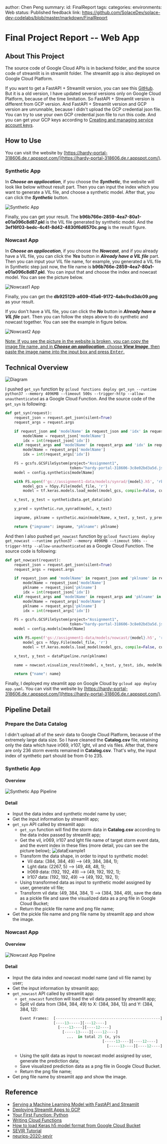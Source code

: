 author: Chen Peng
summary:
id: FinalReport
tags:
categories:
environments: Web
status: Published
feedback link: https://github.com/SolaceDev/solace-dev-codelabs/blob/master/markdown/FinalReport

# Final Project Report -- Web App
## About This Project
The source code of Google Cloud APIs is in backend folder, and the source code of streamlit is in streamlit folder. The streamlit app is also deployed on Google Cloud Platform.

If you want to get a FastAPI + Streamlit version, you can see this [GitHub](https://github.com/pngchen/CSYE7245/tree/main/finalProject). But it is a old version, I have updated several versions only on Google Cloud Platform, because of the  time limitation. So FastAPI + Streamlit version is different from GCP version. And FastAPI + Streamlit version and GCP version are unrunnable, because I didn't upload the GCP credential json file. You can try to use your own GCP credential json file to run this code. And you can get your GCP keys according to [Creating and managing service account keys](https://cloud.google.com/iam/docs/creating-managing-service-account-keys#iam-service-account-keys-create-python).
## How to Use
You can visit the website by [https://hardy-portal-318606.de.r.appspot.com/](https://hardy-portal-318606.de.r.appspot.com/).
### Synthetic App
In ***Choose an appliocation***, if you choose the ***Synthetic***, the website will look like below without result part. Then you can input the index which you want to generate a VIL file, and choose a synthetic model. After that, you can click the ***Synthetic*** button.

![Synthetic App](img/syntheticApp.png)

Finally, you can get your result. The **b96b766e-2859-4ea7-80a1-e01a096c8d87.pkl** is the VIL file generated by synthetic model. And the **3ef16f03-bedc-4c41-8d42-4830f6d6570c.png** is the result figure.

### Nowcast App
In ***Choose an appliocation***, if you choose the ***Nowcast***, and if you already have a VIL file, you can click the ***Yes*** button in ***Already have a VIL file*** part. Then you can input your VIL file name, for example, you generated a VIL file in Synthetic step just now, the file name is **b96b766e-2859-4ea7-80a1-e01a096c8d87.pkl**. You can input that and choose the index and nowcast model. You can see the picture below.

![Nowcast1 App](img/NowcastApp1.png)

Finally, you can get the **db925129-a609-45a6-9172-4abc9cd3dc09.png** as your result.

If you don't have a VIL file, you can click the ***No*** button in ***Already have a VIL file*** part. Then you can follow the steps above to do synthetic and nowcast together. You can see the example in figure below.

![Nowcast2 App](img/NowcastApp2.png)

<u>Note: If you see the picture in the website is broken, you can copy the image file name, and in ***Choose an appliocation***, choose ***View Image***, then paste the image name into the input box and press <kbd>Enter</kbd>.</u>
## Technical Overview
![Diagram](img/Diagram.png)

I pushed `get_syn` function by `gcloud functions deploy get_syn --runtime python37 --memory 4096MB --timeout 500s --trigger-http --allow-unauthenticated` as a Google Cloud Function. And the source code of the `get_syn` is following:
```python
def get_syn(request):
    request_json = request.get_json(silent=True)
    request_args = request.args

    if request_json and 'modelName' in request_json and 'idx' in request_json:
        modelName = request_json['modelName']
        idx = int(request_json['idx'])
    elif request_args and 'modelName' in request_args and 'idx' in request_args:
        modelName = request_args['modelName']
        idx = int(request_args['idx'])

    FS = gcsfs.GCSFileSystem(project="Assignment1",
                             token="hardy-portal-318606-3c8e02bd3a5d.json")
    model = config.synthetics[modelName]

    with FS.open(f'gs://assignment1-data/models/synrad/{model}.h5', 'rb') as model_file:
        model_gcs = h5py.File(model_file, 'r')
        model = tf.keras.models.load_model(model_gcs, compile=False, custom_objects={"tf": tf})

    x_test, y_test = syntheticData.get_data(idx)

    y_pred = synthetic.run_synrad(model, x_test)

    imgname, pklname = synthetic.main(modelName, x_test, y_test, y_pred)

    return {"imgname": imgname, "pklname": pklname}
```

And then I also pushed `get_nowcast` function by `gcloud functions deploy get_nowcast --runtime python37 --memory 4096MB --timeout 500s --trigger-http --allow-unauthenticated` as a Google Cloud Function. The source code is following:
```python
def get_nowcast(request):
    request_json = request.get_json(silent=True)
    request_args = request.args

    if request_json and 'modelName' in request_json and 'pklname' in request_json and 'idx' in request_json:
        modelName = request_json['modelName']
        pklname = request_json['pklname']
        idx = int(request_json['idx'])
    elif request_args and 'modelName' in request_args and 'pklname' in request_args and 'idx' in request_args:
        modelName = request_args['modelName']
        pklname = request_args['pklname']
        idx = int(request_args['idx'])

    FS = gcsfs.GCSFileSystem(project="Assignment1",
                             token="hardy-portal-318606-3c8e02bd3a5d.json")
    model = config.models[modelName]

    with FS.open(f'gs://assignment1-data/models/nowcast/{model}.h5', 'rb') as model_file:
        model_gcs = h5py.File(model_file, 'r')
        model = tf.keras.models.load_model(model_gcs, compile=False, custom_objects={"tf": tf})

    x_test, y_test = dataPipeline.run(pklname)

    name = nowcast.visualize_result(model, x_test, y_test, idx, modelName)

    return {"name": name}
```

Finally, I deployed my steamlit app on Google Cloud by `gcloud app deploy app.yaml`. You can visit the website by [https://hardy-portal-318606.de.r.appspot.com/](https://hardy-portal-318606.de.r.appspot.com/).

## Pipeline Detail
### Prepare the Data Catalog
I didn't upload all of the sevir data to Google Cloud Platform, because of the extremely large data size. So I have cleaned the **Catalog.csv** file, retaining only the data which have ir069, ir107, lght, vil and vis files. After that, there are only 236 storm events remained in **Catalog.csv**. That's why, the input index of synthetic part should be from 0 to 235. 

### Synthetic App
#### Overview
![Synthetic App Pipeline](img/SyntheticAppPipeline.png)
#### Detail
- Input the data index and synthetic model name by user;
- Get the input information by streamlit app;
- `get_syn` API called by streamlit app:
  - `get_syn` function will find the storm data in **Catalog.csv** according to the data index passed by streamlit app;
  - Get the vil, ir069, ir107 and lght file name of target storm event data, and the event index in these files (more detail, you can see the picture below);
  ![dataExample1](img/dataExample1.png)
  - Transform the data shape, in order to input to synthetic model:
    - Vil data: (384, 384, 49) --> (49, 384, 384, 1);
    - Lght data: (2267, 5) --> (49, 48, 48, 1);
    - Ir069 data: (192, 192, 49) --> (49, 192, 192, 1);
    - Ir107 data: (192, 192, 49) --> (49, 192, 192, 1);
  - Using transformed data as input to synthetic model assigned by user, generate vil file;
  - Transform vil data: (49, 384, 384, 1) --> (384, 384, 49), save the data as a pickle file and save the visualized data as a png file in Google Cloud Bucket;
  - Return the pickle file name and png file name;
- Get the pickle file name and png file name by streamlit app and show the image.

### Nowcast App
#### Overview
![Nowcast App Pipeline](img/NowcastAppPipeline.png)
#### Detail
- Input the data index and nowcast model name (and vil file name) by user;
- Get the input information by streamlit app;
- `get_nowcast` API called by streamlit app:
  - `get_nowcast` function will load the vil data passed by streamlit app;
  - Split vil data from (384, 384, 49) to X: (384, 384, 13) and Y: (384, 384, 12):
      ```python
      Event Frames:  [-----------------------------------------------]
                     [----13-----][---12----]
                       [----13----][----12----]
                         [-----13----][----12----]
                           ...  in total 25 (x, y)s
                                           [-----13----][----12----]
                                             [-----13----][----12----]
      ```
  - Using the split data as input to nowcast model assigned by user, generate the prediction data;
  - Save visualized prediction data as a png file in Google Cloud Bucket.
  - Return the png file name;
- Get png file name by streamlit app and show the image.

## Reference
- [Serving a Machine Learning Model with FastAPI and Streamlit](https://testdriven.io/blog/fastapi-streamlit/)
- [Deploying Streamlit Apps to GCP](https://towardsdatascience.com/deploying-streamlit-apps-to-gcp-79ad5933013e)
- [Your First Function: Python](https://cloud.google.com/functions/docs/first-python#testing_the_function)
- [Writing Cloud Functions](https://cloud.google.com/functions/docs/writing)
- [How to load Keras h5 model format from Google Cloud Bucket](https://medium.com/analytics-vidhya/how-to-load-keras-h5-model-format-from-google-cloud-bucket-abf9a77d3cb4)
- [SEVIR Tutorial](https://nbviewer.jupyter.org/github/MIT-AI-Accelerator/eie-sevir/blob/master/examples/SEVIR_Tutorial.ipynb)
- [neurips-2020-sevir](https://github.com/MIT-AI-Accelerator/neurips-2020-sevir)
